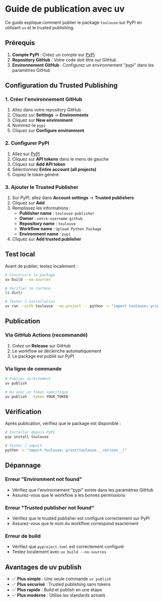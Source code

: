 # Guide de publication avec uv

Ce guide explique comment publier le package `toulouse` sur PyPI en utilisant `uv` et le trusted publishing.

## Prérequis

1. **Compte PyPI** : Créez un compte sur [PyPI](https://pypi.org/account/register/)
2. **Repository GitHub** : Votre code doit être sur GitHub
3. **Environnement GitHub** : Configurez un environnement "pypi" dans les paramètres GitHub

## Configuration du Trusted Publishing

### 1. Créer l'environnement GitHub

1. Allez dans votre repository GitHub
2. Cliquez sur **Settings** → **Environments**
3. Cliquez sur **New environment**
4. Nommez-le `pypi`
5. Cliquez sur **Configure environment**

### 2. Configurer PyPI

1. Allez sur [PyPI](https://pypi.org/manage/account/)
2. Cliquez sur **API tokens** dans le menu de gauche
3. Cliquez sur **Add API token**
4. Sélectionnez **Entire account (all projects)**
5. Copiez le token généré

### 3. Ajouter le Trusted Publisher

1. Sur PyPI, allez dans **Account settings** → **Trusted publishers**
2. Cliquez sur **Add**
3. Remplissez les informations :
   - **Publisher name** : `toulouse-publisher`
   - **Owner** : `votre-username-github`
   - **Repository name** : `toulouse`
   - **Workflow name** : `Upload Python Package`
   - **Environment name** : `pypi`
4. Cliquez sur **Add trusted publisher**

## Test local

Avant de publier, testez localement :

```bash
# Construire le package
uv build --no-sources

# Vérifier le contenu
ls dist/

# Tester l'installation
uv run --with toulouse --no-project -- python -c "import toulouse; print('Success!')"
```

## Publication

### Via GitHub Actions (recommandé)

1. Créez un **Release** sur GitHub
2. Le workflow se déclenche automatiquement
3. Le package est publié sur PyPI

### Via ligne de commande

```bash
# Publier directement
uv publish

# Ou avec un token spécifique
uv publish --token YOUR_TOKEN
```

## Vérification

Après publication, vérifiez que le package est disponible :

```bash
# Installer depuis PyPI
pip install toulouse

# Tester l'import
python -c "import toulouse; print(toulouse.__version__)"
```

## Dépannage

### Erreur "Environment not found"
- Vérifiez que l'environnement "pypi" existe dans les paramètres GitHub
- Assurez-vous que le workflow a les bonnes permissions

### Erreur "Trusted publisher not found"
- Vérifiez que le trusted publisher est configuré correctement sur PyPI
- Assurez-vous que le nom du workflow correspond exactement

### Erreur de build
- Vérifiez que `pyproject.toml` est correctement configuré
- Testez localement avec `uv build --no-sources`

## Avantages de uv publish

- ✅ **Plus simple** : Une seule commande `uv publish`
- ✅ **Plus sécurisé** : Trusted publishing sans tokens
- ✅ **Plus rapide** : Build et publish en une étape
- ✅ **Plus moderne** : Utilise les standards actuels 